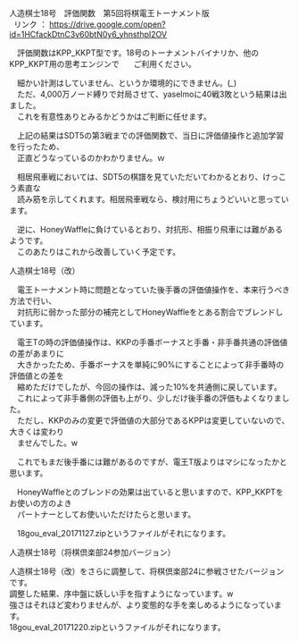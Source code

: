 人造棋士18号　評価関数　第5回将棋電王トーナメント版  
  
リンク ： https://drive.google.com/open?id=1HCfackDtnC3v60btN0y6_yhnsthpI2OV  
  
　評価関数はKPP_KKPT型です。18号のトーナメントバイナリか、他のKPP_KKPT用の思考エンジンで   
　ご利用ください。  
  
　細かい計測はしていません、というか環境的にできません。(*_*)  
　ただ、4,000万ノード縛りで対局させて、yaselmoに40戦3敗という結果は出ました。  
　これを有意性ありとみるかどうかはご判断に任せます。  

　上記の結果はSDT5の第3戦までの評価関数で、当日に評価値操作と追加学習を行ったため、  
　正直どうなっているのかわかりません。ｗ  

　相居飛車戦においては、SDT5の棋譜を見ていただいてわかるとおり、けっこう素直な  
　読み筋を示してくれます。相居飛車戦なら、検討用にちょうどいいと思っています。  

　逆に、HoneyWaffleに負けているとおり、対抗形、相振り飛車には難があるようです。  
　このあたりはこれから改善していく予定です。  
  
  
人造棋士18号（改）  
  
　電王トーナメント時に問題となっていた後手番の評価値操作を、本来行うべき方法で行い、  
　対抗形に弱かった部分の補完としてHoneyWaffleをとある割合でブレンドしています。  
  
　電王Tの時の評価値操作は、KKPの手番ボーナスと手番・非手番共通の評価値の差があまりに  
　大きかったため、手番ボーナスを単純に90%にすることによって非手番時の評価値との差を  
　縮めただけでしたが、今回の操作は、減った10%を共通側に戻しています。  
　これによって非手番側の評価も上がり、少しだけ後手番の評価もよくなりました。  
　ただし、KKPのみの変更で評価値の大部分であるKPPは変更していないので、大きくは変わり  
　ませんでした。w  
  
　これでもまだ後手番には難があるのですが、電王T版よりはマシになったかと思います。  
  
　HoneyWaffleとのブレンドの効果は出ていると思いますので、KPP_KKPTをお使いの方のよき  
　パートナーとしてお使いいただけたらと思います。  
  
　18gou_eval_20171127.zipというファイルがそれになります。  
  
  
人造棋士18号（将棋倶楽部24参加バージョン）  
  
  人造棋士18号（改）をさらに調整して、将棋倶楽部24に参戦させたバージョンです。  
  調整した結果、序中盤に妖しい手を指すようになっています。w  
  強さはそれほど変わりませんが、より変態的な手を楽しめるようになっています。  
  18gou_eval_20171220.zipというファイルがそれになります。  
